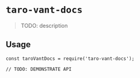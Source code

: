 # `taro-vant-docs`

> TODO: description

## Usage

```
const taroVantDocs = require('taro-vant-docs');

// TODO: DEMONSTRATE API
```

